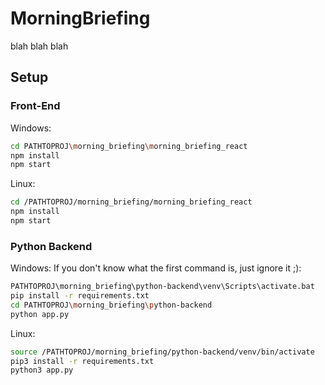# MorningBriefing
blah blah blah

## Setup
### Front-End
Windows:
```bash
cd PATHTOPROJ\morning_briefing\morning_briefing_react
npm install
npm start
```

Linux:
```bash
cd /PATHTOPROJ/morning_briefing/morning_briefing_react
npm install
npm start
```

### Python Backend
Windows:
If you don't know what the first command is, just ignore it ;):
```bash
PATHTOPROJ\morning_briefing\python-backend\venv\Scripts\activate.bat
pip install -r requirements.txt
cd PATHTOPROJ\morning_briefing\python-backend
python app.py
```

Linux:
```bash
source /PATHTOPROJ/morning_briefing/python-backend/venv/bin/activate
pip3 install -r requirements.txt
python3 app.py
```